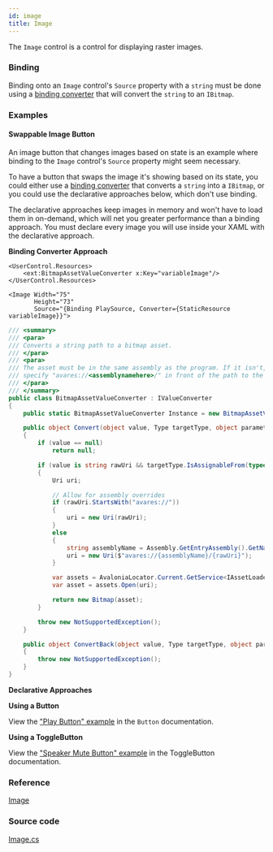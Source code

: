 ```yaml
---
id: image
title: Image
---
```


The `Image` control is a control for displaying raster images.

### Binding <a id="binding"></a>

Binding onto an `Image` control's `Source` property with a `string` must be done using a [binding converter](https://docs.avaloniaui.net/docs/data-binding/converting-binding-values) that will convert the `string` to an `IBitmap`.

### Examples <a id="examples"></a>

#### Swappable Image Button <a id="swappable-image-button"></a>

An image button that changes images based on state is an example where binding to the `Image` control's `Source` property might seem necessary.

To have a button that swaps the image it's showing based on its state, you could either use a [binding converter](https://docs.avaloniaui.net/docs/data-binding/converting-binding-values) that converts a `string` into a `IBitmap`, or you could use the declarative approaches below, which don't use binding.

The declarative approaches keep images in memory and won't have to load them in on-demand, which will net you greater performance than a binding approach. You must declare every image you will use inside your XAML with the declarative approach.

**Binding Converter Approach**

```markup
<UserControl.Resources>
    <ext:BitmapAssetValueConverter x:Key="variableImage"/>
</UserControl.Resources>
```

```markup
<Image Width="75"
       Height="73"
       Source="{Binding PlaySource, Converter={StaticResource variableImage}}">
```

```csharp
/// <summary>
/// <para>
/// Converts a string path to a bitmap asset.
/// </para>
/// <para>
/// The asset must be in the same assembly as the program. If it isn't,
/// specify "avares://<assemblynamehere>/" in front of the path to the asset.
/// </para>
/// </summary>
public class BitmapAssetValueConverter : IValueConverter
{
    public static BitmapAssetValueConverter Instance = new BitmapAssetValueConverter();

    public object Convert(object value, Type targetType, object parameter, CultureInfo culture)
    {
        if (value == null)
            return null;

        if (value is string rawUri && targetType.IsAssignableFrom(typeof(Bitmap)))
        {
            Uri uri;

            // Allow for assembly overrides
            if (rawUri.StartsWith("avares://"))
            {
                uri = new Uri(rawUri);
            }
            else
            {
                string assemblyName = Assembly.GetEntryAssembly().GetName().Name;
                uri = new Uri($"avares://{assemblyName}/{rawUri}");
            }

            var assets = AvaloniaLocator.Current.GetService<IAssetLoader>();
            var asset = assets.Open(uri);

            return new Bitmap(asset);
        }

        throw new NotSupportedException();
    }

    public object ConvertBack(object value, Type targetType, object parameter, CultureInfo culture)
    {
        throw new NotSupportedException();
    }
}
```

**Declarative Approaches**

**Using a Button**

View the ["Play Button" example](https://docs.avaloniaui.net/docs/controls/button#play-button) in the `Button` documentation.

**Using a ToggleButton**

View the ["Speaker Mute Button" example](https://docs.avaloniaui.net/docs/controls/togglebutton#speaker-mute-button) in the ToggleButton documentation.

### Reference <a id="reference"></a>

[Image](http://reference.avaloniaui.net/api/Avalonia.Controls/Image/)

### Source code <a id="source-code"></a>

[Image.cs](https://github.com/AvaloniaUI/Avalonia/blob/master/src/Avalonia.Controls/Image.cs)
